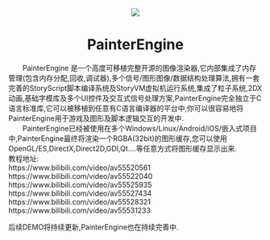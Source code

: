 <div align=center><img src ="https://raw.githubusercontent.com/matrixcascade/PainterEngine/master/logo/foxlogo.png"/></div>
<h1 align="center">PainterEngine</h1>
&emsp;&emsp;PainterEngine 是一个高度可移植完整开源的图像渲染器,它内部集成了内存管理(包含内存分配,回收,调试器),多个信号/图形图像/数据结构处理算法,拥有一套完善的StoryScript脚本编译系统及StoryVM虚拟机运行系统,集成了粒子系统,2DX动画,基础字模库及多个UI控件及交互式信号处理方案,PainterEngine完全独立于C语言标准库,它可以被移植到任意有C语言编译器的平台中,你可以很容易地将PainterEngine用于游戏及图形及脚本逻辑交互的开发中.
<br/>&emsp;&emsp;PainterEngine已经被使用在多个Windows/Linux/Android/iOS/嵌入式项目中,PainterEngine最终将渲染一个RGBA(32bit)的图形缓存,您可以使用OpenGL/ES,DirectX,Direct2D,GDI,Qt....等任意方式将图形缓存显示出来.
<br/>
教程地址:<br/>
https://www.bilibili.com/video/av55520561<br/>
https://www.bilibili.com/video/av55522040<br/>
https://www.bilibili.com/video/av55525935<br/>
https://www.bilibili.com/video/av55527434<br/>
https://www.bilibili.com/video/av55528321<br/>
https://www.bilibili.com/video/av55531233<br/>

后续DEMO将持续更新,PainterEngine也在持续完善中.
